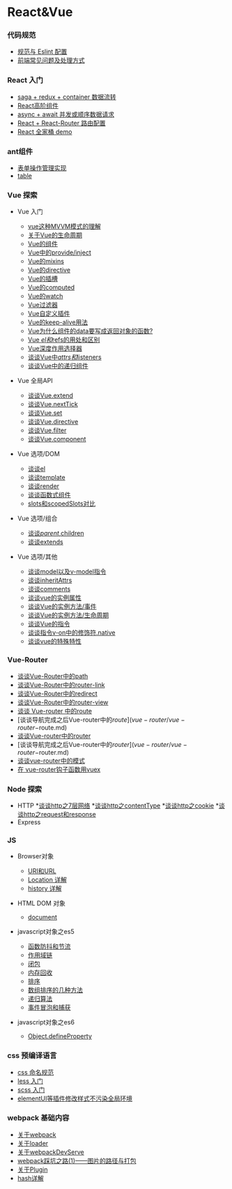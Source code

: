 # React&Vue

### 代码规范
* [规范与 Eslint 配置](part2/code-rules.md)
* [前端常见问题及处理方式](part2/issues.md)

### React 入门
* [saga + redux + container 数据流转](part4/redux.md)
* [React高阶组件](part4/HOC.md)
* [async + await 并发或顺序数据请求](part4/async.md)
* [React + React-Router 路由配置](part4/router.md)
* [React 全家桶 demo](part4/react.md)

### ant组件
* [表单操作管理实现](part5/form.md)
* [table](part5/table.md)


### Vue 探索
<!-- * [Vue 开发常见问题及处理方式](part10/issues.md) -->
<!-- * [2.0版本与1.0版本的区别](part10/differenceBetween2A1.md) -->
* Vue 入门
  * [vue这种MVVM模式的理解](vue/mvvm.md)
  * [关于Vue的生命周期](vue/LifeCycle.md)
  * [Vue的组件](vue/component.md)
  * [Vue中的provide/inject](vue/provide-inject.md)
  * [Vue的mixins](vue/mixins.md)
  * [Vue的directive](vue/directive.md)
  * [Vue的插槽](vue/slot.md)
  * [Vue的computed](vue/computed.md)
  * [Vue的watch](vue/watch.md)
  * [Vue过滤器](vue/filter.md)
  * [Vue自定义插件](vue/plugin.md)
  * [Vue的keep-alive用法](vue/keep-alive.md)
  * [Vue为什么组件的data要写成返回对象的函数?](vue/question-data.md)
  * [Vue $el和$refs的用处和区别](vue/el.md)
  * [Vue深度作用选择器](vue/deep.md)
  * [谈谈Vue中$attrs和$listeners](vue/listerens.md)
  * [谈谈Vue中的递归组件](vue/recursion.md)

* Vue 全局API
  * [谈谈Vue.extend](vue-api/extend.md)
  * [谈谈Vue.nextTick](vue-api/nextTick.md)
  * [谈谈Vue.set](vue-api/set.md)
  * [谈谈Vue.directive](vue-api/directive.md)
  * [谈谈Vue.filter](vue-api/filter.md)
  * [谈谈Vue.component](vue-api/component.md)

* Vue 选项/DOM
  * [谈谈el](vue-dom/el.md)
  * [谈谈template](vue-dom/template.md)
  * [谈谈render](vue-dom/render.md)
  * [谈谈函数式组件](vue-dom/functional.md)
  * [slots和scopedSlots对比](vue-dom/compare.md)

* Vue 选项/组合
  * [谈谈$parent,$children](vue-group/parent.md)
  * [谈谈extends](vue-group/extends.md)

* Vue 选项/其他
  * [谈谈model以及v-model指令](vue-other/model.md)
  * [谈谈inheritAttrs](vue-other/inheritAttrs.md)
  * [谈谈comments](vue-other/comments.md)
  * [谈谈vue的实例属性](vue-other/attrs.md)
  * [谈谈Vue的实例方法/事件](vue-other/event.md)
  * [谈谈Vue的实例方法/生命周期](vue-other/lifeCycle.md)
  * [谈谈Vue的指令](vue-other/directives.md)
  * [谈谈指令v-on中的修饰符.native](vue-other/native.md)
  * [谈谈vue的特殊特性](v-other/speciality.md)
  
### Vue-Router
* [谈谈Vue-Router中的path](vue-router/vue-router-path.md)
* [谈谈Vue-Router中的router-link](vue-router/vue-router-router-link.md)
* [谈谈Vue-Router中的redirect](vue-router/vue-router-redirect.md)
* [谈谈Vue-Router中的router-view](vue-router/vue-router-router-view.md)
* [谈谈 Vue-router 中的route](vue-router/vue-router-route.md)
* [谈谈导航完成之后Vue-router中的$route](vue-router/vue-router-$route.md)
* [谈谈Vue-router中的router](vue-router/vue-router-router.md)
* [谈谈导航完成之后Vue-router中的$router](vue-router/vue-router-$router.md)
* [谈谈vue-router中的模式](vue-router/mode.md)
* [在 vue-router钩子函数用vuex](vue-router/vuex.md)

### Node 探索
  * HTTP
    *[谈谈http之7层网络](http/sevenlayer.md)
    *[谈谈http之contentType](http/contentType.md)
    *[谈谈http之cookie](http/cookie.md)
    *[谈谈http之request和response](http/request.md)
  * Express
  

### JS

* Browser对象
  * [URI和URL](browser/URL.md)
  * [Location 详解](browser/location.md)
  * [history 详解](browser/history.md)

* HTML DOM 对象
  * [document](dom/document.md)

* javascript对象之es5
  * [函数防抖和节流](es5/throttle.md)
  * [作用域链](es5/scope.md)
  * [闭包](es5/closure.md)
  * [内存回收](es5/memory.md)
  * [排序](es5/sort.md)
  * [数组排序的几种方法](es5/array_sort.md)
  * [递归算法](es5/recursion.md)
  * [事件冒泡和捕获](es5/event.md)

* javascript对象之es6
  * [Object.defineProperty](es6/Object.defineProperty.md)


### css 预编译语言
* [css 命名规范](css/css-name.md)
* [less 入门](css/less.md)
* [scss 入门](css/scss.md)
* [elementUI等插件修改样式不污染全局环境](css/changeStyle.md)

### webpack 基础内容
* [关于webpack](webpack/webpack.md)
* [关于loader](webpack/loader.md)
* [关于webpackDevServe](webpack/devServe.md)
  <!-- * [关于样式的loder](part12/loader/css.md) -->
* [webpack踩坑之路(1)——图片的路径与打包](webpack/pk-image.md)
* [关于Plugin](webpack/plugin.md)
* [hash详解](webpack/hash.md)

